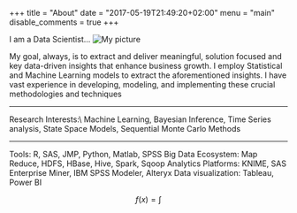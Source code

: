 +++
title = "About"
date = "2017-05-19T21:49:20+02:00"
menu = "main"
disable_comments = true
+++

I am a Data Scientist...
![My picture](img/prof1.jpg)

My goal, always, is to extract and deliver meaningful, solution focused and key data-driven insights that enhance business growth. 
I employ Statistical and Machine Learning models to extract the aforementioned insights. I have vast experience in developing, modeling, and implementing these crucial methodologies and techniques 

**************
Research Interests:\ Machine Learning, Bayesian Inference, Time Series analysis, State Space Models, Sequential Monte Carlo Methods

**************

Tools: R, SAS, JMP, Python, Matlab, SPSS
Big Data Ecosystem: Map Reduce, HDFS, HBase, Hive, Spark, Sqoop
Analytics Platforms: KNIME, SAS Enterprise Miner, IBM SPSS Modeler, Alteryx 
Data visualization: Tableau, Power BI

$$ f(x) = \int $$



